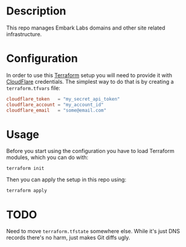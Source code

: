 # Description

This repo manages Embark Labs domains and other site related infrastructure.

# Configuration

In order to use this [Terraform]() setup you will need to provide it with [CloudFlare]() credentials. The simplest way to do that is by creating a `terraform.tfvars` file:
```conf
cloudflare_token   = "my_secret_api_token"
cloudflare_account = "my_account_id"
cloudflare_email   = "some@email.com"
```

# Usage

Before you start using the configuration you have to load Terraform modules, which you can do with:
```
terraform init
```
Then you can apply the setup in this repo using:
```
terraform apply
```

# TODO

Need to move `terraform.tfstate` somewhere else. While it's just DNS records there's no harm, just makes Git diffs ugly.
